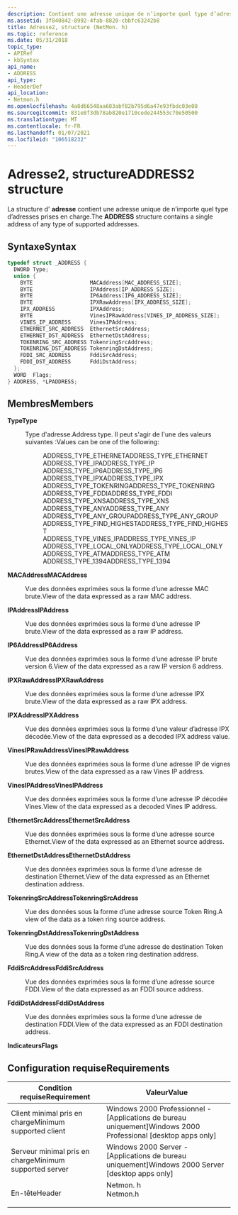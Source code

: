 ```yaml
---
description: Contient une adresse unique de n’importe quel type d’adresses prises en charge.
ms.assetid: 3f840842-8992-4fab-8820-cbbfc63242b8
title: Adresse2, structure (NetMon. h)
ms.topic: reference
ms.date: 05/31/2018
topic_type:
- APIRef
- kbSyntax
api_name:
- ADDRESS
api_type:
- HeaderDef
api_location:
- Netmon.h
ms.openlocfilehash: 4a8d66548aa683abf82b795d6a47e93fbdc03e08
ms.sourcegitcommit: 831e8f3db78ab820e1710cede244553c70e50500
ms.translationtype: MT
ms.contentlocale: fr-FR
ms.lasthandoff: 01/07/2021
ms.locfileid: "106518232"
---
```

# <a name="address2-structure"></a><span data-ttu-id="8c55a-103">Adresse2, structure</span><span class="sxs-lookup"><span data-stu-id="8c55a-103">ADDRESS2 structure</span></span>

<span data-ttu-id="8c55a-104">La structure d' **adresse** contient une adresse unique de n’importe quel type d’adresses prises en charge.</span><span class="sxs-lookup"><span data-stu-id="8c55a-104">The **ADDRESS** structure contains a single address of any type of supported addresses.</span></span>

## <a name="syntax"></a><span data-ttu-id="8c55a-105">Syntaxe</span><span class="sxs-lookup"><span data-stu-id="8c55a-105">Syntax</span></span>


```C++
typedef struct _ADDRESS {
  DWORD Type;
  union {
    BYTE                  MACAddress[MAC_ADDRESS_SIZE];
    BYTE                  IPAddress[IP_ADDRESS_SIZE];
    BYTE                  IP6Address[IP6_ADDRESS_SIZE];
    BYTE                  IPXRawAddress[IPX_ADDRESS_SIZE];
    IPX_ADDRESS           IPXAddress;
    BYTE                  VinesIPRawAddress[VINES_IP_ADDRESS_SIZE];
    VINES_IP_ADDRESS      VinesIPAddress;
    ETHERNET_SRC_ADDRESS  EthernetSrcAddress;
    ETHERNET_DST_ADDRESS  EthernetDstAddress;
    TOKENRING_SRC_ADDRESS TokenringSrcAddress;
    TOKENRING_DST_ADDRESS TokenringDstAddress;
    FDDI_SRC_ADDRESS      FddiSrcAddress;
    FDDI_DST_ADDRESS      FddiDstAddress;
  };
  WORD  Flags;
} ADDRESS, *LPADDRESS;
```



## <a name="members"></a><span data-ttu-id="8c55a-106">Membres</span><span class="sxs-lookup"><span data-stu-id="8c55a-106">Members</span></span>

<dl> <dt>

<span data-ttu-id="8c55a-107">**Type**</span><span class="sxs-lookup"><span data-stu-id="8c55a-107">**Type**</span></span>
</dt> <dd>

<span data-ttu-id="8c55a-108">Type d'adresse.</span><span class="sxs-lookup"><span data-stu-id="8c55a-108">Address type.</span></span> <span data-ttu-id="8c55a-109">Il peut s'agir de l'une des valeurs suivantes :</span><span class="sxs-lookup"><span data-stu-id="8c55a-109">Values can be one of the following:</span></span>

<dl> <dd><span data-ttu-id="8c55a-110">ADDRESS_TYPE_ETHERNET</span><span class="sxs-lookup"><span data-stu-id="8c55a-110">ADDRESS_TYPE_ETHERNET</span></span></dd> <dd><span data-ttu-id="8c55a-111">ADDRESS_TYPE_IP</span><span class="sxs-lookup"><span data-stu-id="8c55a-111">ADDRESS_TYPE_IP</span></span></dd> <dd><span data-ttu-id="8c55a-112">ADDRESS_TYPE_IP6</span><span class="sxs-lookup"><span data-stu-id="8c55a-112">ADDRESS_TYPE_IP6</span></span></dd> <dd><span data-ttu-id="8c55a-113">ADDRESS_TYPE_IPX</span><span class="sxs-lookup"><span data-stu-id="8c55a-113">ADDRESS_TYPE_IPX</span></span></dd> <dd><span data-ttu-id="8c55a-114">ADDRESS_TYPE_TOKENRING</span><span class="sxs-lookup"><span data-stu-id="8c55a-114">ADDRESS_TYPE_TOKENRING</span></span></dd> <dd><span data-ttu-id="8c55a-115">ADDRESS_TYPE_FDDI</span><span class="sxs-lookup"><span data-stu-id="8c55a-115">ADDRESS_TYPE_FDDI</span></span></dd> <dd><span data-ttu-id="8c55a-116">ADDRESS_TYPE_XNS</span><span class="sxs-lookup"><span data-stu-id="8c55a-116">ADDRESS_TYPE_XNS</span></span></dd> <dd><span data-ttu-id="8c55a-117">ADDRESS_TYPE_ANY</span><span class="sxs-lookup"><span data-stu-id="8c55a-117">ADDRESS_TYPE_ANY</span></span></dd> <dd><span data-ttu-id="8c55a-118">ADDRESS_TYPE_ANY_GROUP</span><span class="sxs-lookup"><span data-stu-id="8c55a-118">ADDRESS_TYPE_ANY_GROUP</span></span></dd> <dd><span data-ttu-id="8c55a-119">ADDRESS_TYPE_FIND_HIGHEST</span><span class="sxs-lookup"><span data-stu-id="8c55a-119">ADDRESS_TYPE_FIND_HIGHEST</span></span></dd> <dd><span data-ttu-id="8c55a-120">ADDRESS_TYPE_VINES_IP</span><span class="sxs-lookup"><span data-stu-id="8c55a-120">ADDRESS_TYPE_VINES_IP</span></span></dd> <dd><span data-ttu-id="8c55a-121">ADDRESS_TYPE_LOCAL_ONLY</span><span class="sxs-lookup"><span data-stu-id="8c55a-121">ADDRESS_TYPE_LOCAL_ONLY</span></span></dd> <dd><span data-ttu-id="8c55a-122">ADDRESS_TYPE_ATM</span><span class="sxs-lookup"><span data-stu-id="8c55a-122">ADDRESS_TYPE_ATM</span></span></dd> <dd><span data-ttu-id="8c55a-123">ADDRESS_TYPE_1394</span><span class="sxs-lookup"><span data-stu-id="8c55a-123">ADDRESS_TYPE_1394</span></span></dd> </dl> </dd> <dt>

<span data-ttu-id="8c55a-124">**MACAddress**</span><span class="sxs-lookup"><span data-stu-id="8c55a-124">**MACAddress**</span></span>
</dt> <dd>

<span data-ttu-id="8c55a-125">Vue des données exprimées sous la forme d’une adresse MAC brute.</span><span class="sxs-lookup"><span data-stu-id="8c55a-125">View of the data expressed as a raw MAC address.</span></span>

</dd> <dt>

<span data-ttu-id="8c55a-126">**IPAddress**</span><span class="sxs-lookup"><span data-stu-id="8c55a-126">**IPAddress**</span></span>
</dt> <dd>

<span data-ttu-id="8c55a-127">Vue des données exprimées sous la forme d’une adresse IP brute.</span><span class="sxs-lookup"><span data-stu-id="8c55a-127">View of the data expressed as a raw IP address.</span></span>

</dd> <dt>

<span data-ttu-id="8c55a-128">**IP6Address**</span><span class="sxs-lookup"><span data-stu-id="8c55a-128">**IP6Address**</span></span>
</dt> <dd>

<span data-ttu-id="8c55a-129">Vue des données exprimées sous la forme d’une adresse IP brute version 6.</span><span class="sxs-lookup"><span data-stu-id="8c55a-129">View of the data expressed as a raw IP version 6 address.</span></span>

</dd> <dt>

<span data-ttu-id="8c55a-130">**IPXRawAddress**</span><span class="sxs-lookup"><span data-stu-id="8c55a-130">**IPXRawAddress**</span></span>
</dt> <dd>

<span data-ttu-id="8c55a-131">Vue des données exprimées sous la forme d’une adresse IPX brute.</span><span class="sxs-lookup"><span data-stu-id="8c55a-131">View of the data expressed as a raw IPX address.</span></span>

</dd> <dt>

<span data-ttu-id="8c55a-132">**IPXAddress**</span><span class="sxs-lookup"><span data-stu-id="8c55a-132">**IPXAddress**</span></span>
</dt> <dd>

<span data-ttu-id="8c55a-133">Vue des données exprimées sous la forme d’une valeur d’adresse IPX décodée.</span><span class="sxs-lookup"><span data-stu-id="8c55a-133">View of the data expressed as a decoded IPX address value.</span></span>

</dd> <dt>

<span data-ttu-id="8c55a-134">**VinesIPRawAddress**</span><span class="sxs-lookup"><span data-stu-id="8c55a-134">**VinesIPRawAddress**</span></span>
</dt> <dd>

<span data-ttu-id="8c55a-135">Vue des données exprimées sous la forme d’une adresse IP de vignes brutes.</span><span class="sxs-lookup"><span data-stu-id="8c55a-135">View of the data expressed as a raw Vines IP address.</span></span>

</dd> <dt>

<span data-ttu-id="8c55a-136">**VinesIPAddress**</span><span class="sxs-lookup"><span data-stu-id="8c55a-136">**VinesIPAddress**</span></span>
</dt> <dd>

<span data-ttu-id="8c55a-137">Vue des données exprimées sous la forme d’une adresse IP décodée Vines.</span><span class="sxs-lookup"><span data-stu-id="8c55a-137">View of the data expressed as a decoded Vines IP address.</span></span>

</dd> <dt>

<span data-ttu-id="8c55a-138">**EthernetSrcAddress**</span><span class="sxs-lookup"><span data-stu-id="8c55a-138">**EthernetSrcAddress**</span></span>
</dt> <dd>

<span data-ttu-id="8c55a-139">Vue des données exprimées sous la forme d’une adresse source Ethernet.</span><span class="sxs-lookup"><span data-stu-id="8c55a-139">View of the data expressed as an Ethernet source address.</span></span>

</dd> <dt>

<span data-ttu-id="8c55a-140">**EthernetDstAddress**</span><span class="sxs-lookup"><span data-stu-id="8c55a-140">**EthernetDstAddress**</span></span>
</dt> <dd>

<span data-ttu-id="8c55a-141">Vue des données exprimées sous la forme d’une adresse de destination Ethernet.</span><span class="sxs-lookup"><span data-stu-id="8c55a-141">View of the data expressed as an Ethernet destination address.</span></span>

</dd> <dt>

<span data-ttu-id="8c55a-142">**TokenringSrcAddress**</span><span class="sxs-lookup"><span data-stu-id="8c55a-142">**TokenringSrcAddress**</span></span>
</dt> <dd>

<span data-ttu-id="8c55a-143">Vue des données sous la forme d’une adresse source Token Ring.</span><span class="sxs-lookup"><span data-stu-id="8c55a-143">A view of the data as a token ring source address.</span></span>

</dd> <dt>

<span data-ttu-id="8c55a-144">**TokenringDstAddress**</span><span class="sxs-lookup"><span data-stu-id="8c55a-144">**TokenringDstAddress**</span></span>
</dt> <dd>

<span data-ttu-id="8c55a-145">Vue des données sous la forme d’une adresse de destination Token Ring.</span><span class="sxs-lookup"><span data-stu-id="8c55a-145">A view of the data as a token ring destination address.</span></span>

</dd> <dt>

<span data-ttu-id="8c55a-146">**FddiSrcAddress**</span><span class="sxs-lookup"><span data-stu-id="8c55a-146">**FddiSrcAddress**</span></span>
</dt> <dd>

<span data-ttu-id="8c55a-147">Vue des données exprimées sous la forme d’une adresse source FDDI.</span><span class="sxs-lookup"><span data-stu-id="8c55a-147">View of the data expressed as an FDDI source address.</span></span>

</dd> <dt>

<span data-ttu-id="8c55a-148">**FddiDstAddress**</span><span class="sxs-lookup"><span data-stu-id="8c55a-148">**FddiDstAddress**</span></span>
</dt> <dd>

<span data-ttu-id="8c55a-149">Vue des données exprimées sous la forme d’une adresse de destination FDDI.</span><span class="sxs-lookup"><span data-stu-id="8c55a-149">View of the data expressed as an FDDI destination address.</span></span>

</dd> <dt>

<span data-ttu-id="8c55a-150">**Indicateurs**</span><span class="sxs-lookup"><span data-stu-id="8c55a-150">**Flags**</span></span>
<span data-ttu-id="8c55a-151"></dt> <dd></dd> </dl></span><span class="sxs-lookup"><span data-stu-id="8c55a-151"></dt> <dd></dd> </dl></span></span>

## <a name="requirements"></a><span data-ttu-id="8c55a-152">Configuration requise</span><span class="sxs-lookup"><span data-stu-id="8c55a-152">Requirements</span></span>



| <span data-ttu-id="8c55a-153">Condition requise</span><span class="sxs-lookup"><span data-stu-id="8c55a-153">Requirement</span></span> | <span data-ttu-id="8c55a-154">Valeur</span><span class="sxs-lookup"><span data-stu-id="8c55a-154">Value</span></span> |
|-------------------------------------|-------------------------------------------------------------------------------------|
| <span data-ttu-id="8c55a-155">Client minimal pris en charge</span><span class="sxs-lookup"><span data-stu-id="8c55a-155">Minimum supported client</span></span><br/> | <span data-ttu-id="8c55a-156">Windows 2000 Professionnel - \[Applications de bureau uniquement\]</span><span class="sxs-lookup"><span data-stu-id="8c55a-156">Windows 2000 Professional \[desktop apps only\]</span></span><br/>                          |
| <span data-ttu-id="8c55a-157">Serveur minimal pris en charge</span><span class="sxs-lookup"><span data-stu-id="8c55a-157">Minimum supported server</span></span><br/> | <span data-ttu-id="8c55a-158">Windows 2000 Server - \[Applications de bureau uniquement\]</span><span class="sxs-lookup"><span data-stu-id="8c55a-158">Windows 2000 Server \[desktop apps only\]</span></span><br/>                                |
| <span data-ttu-id="8c55a-159">En-tête</span><span class="sxs-lookup"><span data-stu-id="8c55a-159">Header</span></span><br/>                   | <dl> <span data-ttu-id="8c55a-160"><dt>Netmon. h</dt></span><span class="sxs-lookup"><span data-stu-id="8c55a-160"><dt>Netmon.h</dt></span></span> </dl> |



 

 




